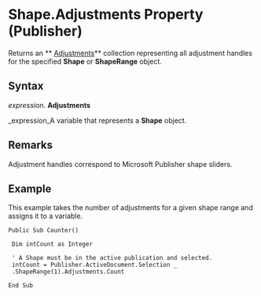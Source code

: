 
# Shape.Adjustments Property (Publisher)

Returns an  ** [Adjustments](a1abecf9-582d-3b5c-8a2c-14c4d260df3a.md)** collection representing all adjustment handles for the specified **Shape** or **ShapeRange** object.


## Syntax

 _expression_. **Adjustments**

 _expression_A variable that represents a  **Shape** object.


## Remarks

Adjustment handles correspond to Microsoft Publisher shape sliders.


## Example

This example takes the number of adjustments for a given shape range and assigns it to a variable.


```
Public Sub Counter() 
 
 Dim intCount as Integer 
 
 ' A Shape must be in the active publication and selected. 
 intCount = Publisher.ActiveDocument.Selection _ 
 .ShapeRange(1).Adjustments.Count 
 
End Sub
```

